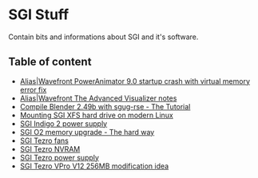 SGI Stuff
=========
Contain bits and informations about SGI and it's software.

Table of content
----------------
- [Alias|Wavefront PowerAnimator 9.0 startup crash with virtual memory error fix](../master/alias9_crash_fix.md)
- [Alias|Wavefront The Advanced Visualizer notes](../master/tav.md)
- [Compile Blender 2.49b with sgug-rse - The Tutorial](../master/blender249_compile.md)
- [Mounting SGI XFS hard drive on modern Linux](../master/mount_sgi_disk.md)
- [SGI Indigo 2 power supply](../master/indigo2_psu.md)
- [SGI O2 memory upgrade - The hard way](../master/o2_mem.md)
- [SGI Tezro fans](../master/tezro_fans.md)
- [SGI Tezro NVRAM](../master/nvram.md)
- [SGI Tezro power supply](../master/tezro_psu.md)
- [SGI Tezro VPro V12 256MB modification idea](../master/tezro_v12_mod.md)

